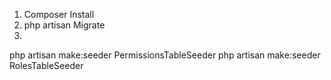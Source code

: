1. Composer Install
2. php artisan Migrate
3. 
php artisan make:seeder PermissionsTableSeeder 
php artisan make:seeder RolesTableSeeder
